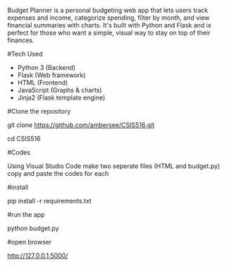 Budget Planner is a personal budgeting web app that lets users track expenses and income, categorize spending, filter by month, and view financial summaries with charts. It's built with Python and Flask and is perfect for those who want a simple, visual way to stay on top of their finances.

#Tech Used
- Python 3 (Backend)
- Flask (Web framework)
- HTML (Frontend)
- JavaScript (Graphs & charts)
- Jinja2 (Flask template engine)

#Clone the repository

git clone https://github.com/ambersee/CSIS516.git

cd CSIS516

#Codes

Using Visual Studio Code make two seperate files (HTML and budget.py)
copy and paste the codes for each

#install

pip install -r requirements.txt

#run the app

python budget.py

#open browser

http://127.0.0.1:5000/






